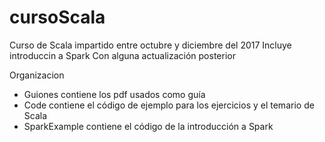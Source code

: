 # cursoScala
Curso de Scala impartido entre octubre y diciembre del 2017
Incluye introduccin a Spark
Con alguna actualización posterior

Organizacion
  - Guiones contiene los pdf usados como guía
  - Code contiene el código de ejemplo para los ejercicios y el temario de Scala
  - SparkExample contiene el código de la introducción a Spark
